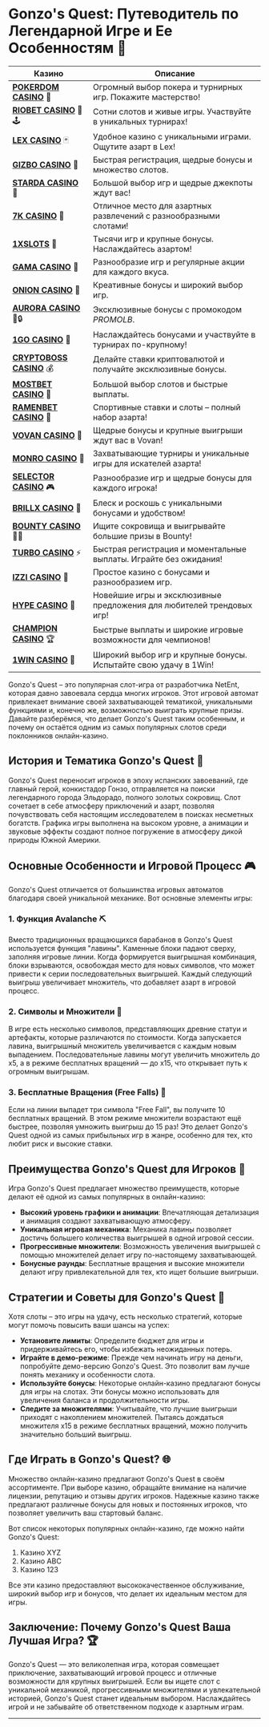 # Gonzo's Quest: Путеводитель по Легендарной Игре и Ее Особенностям 🎰
| Казино                  | Описание                                                                                   |
|-------------------------|--------------------------------------------------------------------------------------------|
| **[POKERDOM CASINO](https://brandplay.link/Bxg7SC7H)** 🎲      | Огромный выбор покера и турнирных игр. Покажите мастерство!                    |
| **[RIOBET CASINO](https://brandplay.link/dtx89f2L)** 🌟🕹️      | Сотни слотов и живые игры. Участвуйте в уникальных турнирах!                  |
| **[LEX CASINO](https://brandplay.link/2HFTmBc8)** 🃏           | Удобное казино с уникальными играми. Ощутите азарт в Lex!                     |
| **[GIZBO CASINO](https://gizbo-tea02.com/c8e962e89)** 🎰       | Быстрая регистрация, щедрые бонусы и множество слотов.                        |
| **[STARDA CASINO](https://brandplay.link/cpFQbWKn)** 🌠        | Большой выбор игр и щедрые джекпоты ждут вас!                                 |
| **[7K CASINO](https://brandplay.link/dd46bNgD)** 🎲            | Отличное место для азартных развлечений с разнообразными слотами!             |
| **[1XSLOTS](https://brandplay.link/R4xfxqdm)** 💎              | Тысячи игр и крупные бонусы. Наслаждайтесь азартом!                          |
| **[GAMA CASINO](https://brandplay.link/zrZpLFTP)** 🎰          | Разнообразие игр и регулярные акции для каждого вкуса.                        |
| **[ONION CASINO](https://obclk001-2d.top/click?offer_id=986&partner_id=10542&landing_id=1798&utm_medium=affiliate&sub_1=oncasino3)** 🧅 | Креативные бонусы и широкий выбор игр.                                       |
| **[AURORA CASINO](https://10trafic-stat2.com/click/668546566bcc6313411604c7/6766/15114/subaccount?promocode=PROMOLB)** 🌌🔒 | Эксклюзивные бонусы с промокодом *PROMOLB*.                                  |
| **[1GO CASINO](https://1go-ircp01.com/ce015f410)** 🚀          | Наслаждайтесь бонусами и участвуйте в турнирах по-крупному!                   |
| **[CRYPTOBOSS CASINO](https://cryptobossc.online/d847bcfa9)** 💰 | Делайте ставки криптовалютой и получайте эксклюзивные бонусы.                 |
| **[MOSTBET CASINO](https://ktbtis024ifqfn0mst.com/beQs)** 🎲   | Большой выбор слотов и быстрые выплаты.                                       |
| **[RAMENBET CASINO](https://get.saltyram.com/ru/registration?apkpop=0&partner=p24970p3296034p5526)** 🍜 | Спортивные ставки и слоты – полный набор азарта!                            |
| **[VOVAN CASINO](https://vovan.site/d098ab058)** 🎉           | Щедрые бонусы и крупные выигрыши ждут вас в Vovan!                           |
| **[MONRO CASINO](https://mnr-ircp01.com/c3ce72a2c)** 🎰        | Захватывающие турниры и уникальные игры для искателей азарта!                |
| **[SELECTOR CASINO](https://gosel.pl/SELVK)** 🎮              | Разнообразие игр и щедрые бонусы для каждого игрока!                         |
| **[BRILLX CASINO](https://brillx.pub/BRIVK)** 💎              | Блеск и роскошь с уникальными бонусами и удобством!                          |
| **[BOUNTY CASINO](https://bounty-casino.de/BOVK)** 🏴‍☠️       | Ищите сокровища и выигрывайте большие призы в Bounty!                        |
| **[TURBO CASINO](https://turbo-casino.pro/TURVK)** ⚡          | Быстрая регистрация и моментальные выплаты. Играйте без ожидания!            |
| **[IZZI CASINO](https://izzi-fr03.com/ca7c8a7b7)** 🧩          | Простое казино с бонусами и разнообразием игр.                               |
| **[HYPE CASINO](https://hypekaz.com/dc2f44ad0)** 🎉           | Новейшие игры и эксклюзивные предложения для любителей трендовых игр!       |
| **[CHAMPION CASINO](https://champcasino.ink/pobeda/doa-hats?p80412p305331p112c)** 🏆 | Быстрые выплаты и широкие игровые возможности для чемпионов!              |
| **[1WIN CASINO](https://brandplay.link/6F5VqbyZ)** 🎰         | Широкий выбор игр и крупные бонусы. Испытайте свою удачу в 1Win!             |

Gonzo's Quest – это популярная слот-игра от разработчика NetEnt, которая давно завоевала сердца многих игроков. Этот игровой автомат привлекает внимание своей захватывающей тематикой, уникальными функциями и, конечно же, возможностью выиграть крупные призы. Давайте разберёмся, что делает Gonzo's Quest таким особенным, и почему он остаётся одним из самых популярных слотов среди поклонников онлайн-казино.

## История и Тематика Gonzo's Quest 📜

Gonzo's Quest переносит игроков в эпоху испанских завоеваний, где главный герой, конкистадор Гонзо, отправляется на поиски легендарного города Эльдорадо, полного золотых сокровищ. Слот сочетает в себе атмосферу приключений и азарт, позволяя почувствовать себя настоящим исследователем в поисках несметных богатств. Графика игры выполнена на высоком уровне, а анимации и звуковые эффекты создают полное погружение в атмосферу дикой природы Южной Америки.

## Основные Особенности и Игровой Процесс 🎮

Gonzo's Quest отличается от большинства игровых автоматов благодаря своей уникальной механике. Вот основные элементы игры:

### 1. **Функция Avalanche** ⛏️

Вместо традиционных вращающихся барабанов в Gonzo's Quest используется функция "лавины". Каменные блоки падают сверху, заполняя игровые линии. Когда формируется выигрышная комбинация, блоки взрываются, освобождая место для новых символов, что может привести к серии последовательных выигрышей. Каждый следующий выигрыш увеличивает множитель, что добавляет азарт в игровой процесс.

### 2. **Символы и Множители** 🎲

В игре есть несколько символов, представляющих древние статуи и артефакты, которые различаются по стоимости. Когда запускается лавина, выигрышный множитель увеличивается с каждым новым выпадением. Последовательные лавины могут увеличить множитель до х5, а в режиме бесплатных вращений — до х15, что открывает путь к огромным выигрышам.

### 3. **Бесплатные Вращения (Free Falls)** 💎

Если на линии выпадет три символа "Free Fall", вы получите 10 бесплатных вращений. В этом режиме множители возрастают ещё быстрее, позволяя умножить выигрыш до 15 раз! Это делает Gonzo's Quest одной из самых прибыльных игр в жанре, особенно для тех, кто любит риск и высокие ставки.

## Преимущества Gonzo's Quest для Игроков 🎰

Игра Gonzo's Quest предлагает множество преимуществ, которые делают её одной из самых популярных в онлайн-казино:

- **Высокий уровень графики и анимации**: Впечатляющая детализация и анимация создают захватывающую атмосферу.
- **Уникальная игровая механика**: Механика лавины позволяет достичь большего количества выигрышей в одной игровой сессии.
- **Прогрессивные множители**: Возможность увеличения выигрышей с помощью множителей делает игру по-настоящему захватывающей.
- **Бонусные раунды**: Бесплатные вращения и высокие множители делают игру привлекательной для тех, кто ищет большие выигрыши.

## Стратегии и Советы для Gonzo's Quest 🧠

Хотя слоты – это игры на удачу, есть несколько стратегий, которые могут помочь повысить ваши шансы на успех:

- **Установите лимиты**: Определите бюджет для игры и придерживайтесь его, чтобы избежать неожиданных потерь.
- **Играйте в демо-режиме**: Прежде чем начинать игру на деньги, попробуйте демо-версию Gonzo's Quest. Это позволит вам лучше понять механику и особенности слота.
- **Используйте бонусы**: Некоторые онлайн-казино предлагают бонусы для игры на слотах. Эти бонусы можно использовать для увеличения баланса и продолжительности игры.
- **Следите за множителями**: Учитывайте, что лучшие выигрыши приходят с накоплением множителей. Пытаясь дождаться множителя х15 в режиме бесплатных вращений, можно получить значительно больший выигрыш.

## Где Играть в Gonzo's Quest? 🌐

Множество онлайн-казино предлагают Gonzo's Quest в своём ассортименте. При выборе казино, обращайте внимание на наличие лицензии, репутацию и отзывы других игроков. Надежные казино также предлагают различные бонусы для новых и постоянных игроков, что позволяет увеличить ваш стартовый баланс.

Вот список некоторых популярных онлайн-казино, где можно найти Gonzo's Quest:

1. Казино XYZ
2. Казино ABC
3. Казино 123

Все эти казино предоставляют высококачественное обслуживание, широкий выбор игр и бонусов, что делает их идеальным местом для игры.

## Заключение: Почему Gonzo's Quest Ваша Лучшая Игра? 🏆

Gonzo's Quest — это великолепная игра, которая совмещает приключение, захватывающий игровой процесс и отличные возможности для крупных выигрышей. Если вы ищете слот с уникальной механикой, прогрессивными множителями и увлекательной историей, Gonzo's Quest станет идеальным выбором. Наслаждайтесь игрой и не забывайте об ответственном подходе к азартным играм.

---


